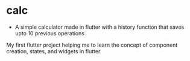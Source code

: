 # calc

- A simple calculator made in flutter with a history function that saves upto 10 previous operations

My first flutter project helping me to learn the concept of component creation, states, and widgets in flutter
